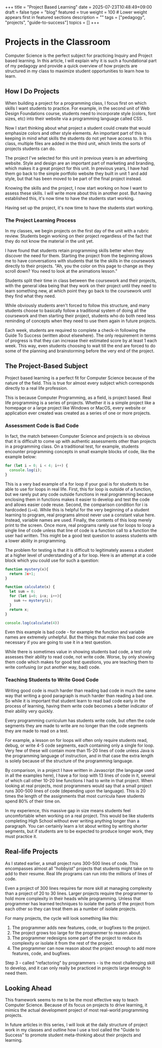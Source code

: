 +++
title = "Project Based Learning"
date = 2025-07-23T10:48:49+09:00
draft = false
type = "blog"
featured = true
weight = 100  # Lower weight appears first in featured sections
description = ""
tags = ["pedagogy", "projects", "guide-to-success"]
topics = []
+++

# Projects in the Classroom

Computer Science is the perfect subject for practicing Inquiry and Project
based learning. In this article, I will explain why it is such a foundational
part of my pedagogy and provide a quick overview of how projects are structured
in my class to maximize student opportunities to learn how to learn.

## How I Do Projects

When building a project for a programming class, I focus first on which skills
I want students to practice. For example, in the second unit of Web Design
Foundations course, students need to incorporate style (colors, font sizes,
etc) into their website via a programming language called CSS.

Now I start thinking about what project a student could create that would
emphasize colors and other style elements. An important part of this is keeping
in mind what skills the students do not yet have access to. In this class,
multiple files are added in the third unit, which limits the sorts of projects
students can do.

The project I've selected for this unit in previous years is an advertising
website. Style and design are an important part of marketing and branding,
which makes it a great project for this unit. In previous years, I have had
them go back to the simple portfolio website they built in unit 1 and add
style, but that has been moved to be part of the final project instead.

Knowing the skills and the project, I now start working on how I want to assess
these skills. I will write more about this in another post. But having
established this, it's now time to have the students start working.

Having set up the project, it's now time to have the students start working.

### The Project Learning Process

In my classes, we begin projects on the first day of the unit with a rubric
review. Students begin working on their project regardless of the fact that
they do not know the material in the unit yet.

I have found that students retain programming skills better when they discover
the need for them. Starting the project from the beginning allows me to have
conversations with students that tie the skills in the coursework directly to
their projects. "Ah, you the color on this page to change as they scroll down?
You need to look at the animations lesson."

Students split their time in class between the coursework and their projects,
with the general idea being that they work on their project until they need to
learn something new, at which point they go back to the coursework until they
find what they need.

While obviously students aren't forced to follow this structure, and many
students choose to basically follow a traditional system of doing all the
coursework and then starting their project, students who do both need less
reminding of concepts when they need to use them again in future projects.

Each week, students are required to complete a check-in following the Guide To
Success (written about elsewhere). The only requirement in terms of progress is
that they can increase their estimated score by at least 1 each week. This way,
even students choosing to wait till the end are forced to do some of the
planning and brainstorming before the very end of the project.

## The Project-Based Subject

Project based learning is a perfect fit for Computer Science because of the
nature of the field. This is true for almost every subject which corresponds
directly to a real life profession.

This is because Computer Programming, as a field, is project based. Real life
programming is a series of projects. Whether it is a simple project like a
homepage or a large project like Windows or MacOS, every website or application
ever created was created as a series of one or more projects.

### Assessment Code is Bad Code

In fact, the match between Computer Science and projects is so obvious that it
is difficult to come up with authentic assessments other than projects in a
programming class. On a traditional test, for example, students encounter
programming concepts in small example blocks of code, like the example below:

```javascript
for (let i = 0; i < 4; i++) {
  console.log(i);
}
```

This is a very bad example of a for loop if your goal is for students to be
able to use for loops in real life. First, this for loop is outside of a
function, but we rarely put any code outside functions in real programming
because enclosing them in functions makes it easier to develop and test the
code and allows easier code reuse. Second, the comparison condition for i is
hardcoded (`i<4`). While this is helpful for the very beginning of a student
learning to program, real programs almost never use a constant value here.
Instead, variable names are used. Finally, the contents of this loop merely
print to the screen. Once more, real programs rarely use for loops to loop a
single line of code unless that line of code is a function call to a function
the user had written. This might be a good test question to assess students
with a lower ability in programming.

The problem for testing is that it is difficult to legitimately assess a
student at a higher level of understanding of a for loop. Here is an attempt at
a code block which you could use for such a question:

```javascript
function mystery(x){
  return 3x+1;
}

function calculate(x) {
  let sum = 0;
  for (let i=0; i<x; i++){
    sum += mystery(i);
  }
  return x;
}

console.log(calculate(4))
```

Even this example is bad code - for example the function and variable names are
extremely unhelpful. But the things that make this bad code are necessary if
you are going to use it in a test question.

While there is sometimes value in showing students bad code, a test only
assesses their ability to read code, not write code. Worse, by only showing
them code which makes for good test questions, you are teaching them to write
confusing (or put another way, bad) code.

### Teaching Students to Write Good Code

Writing good code is much harder than reading bad code in much the same way
that writing a good paragraph is much harder than reading a bad one. So while
it is important that student learn to read bad code early in the process of
learning, having them write code becomes a better indicator of their ability
very quickly.

Every programming curriculum has students write code, but often the code
segments they are made to write are no longer than the code segments they are
made to read on a test.

For example, a lesson on for loops will often only require students read,
debug, or write 4-5 code segments, each containing only a single for loop. Very
few of these will contain more than 15-20 lines of code unless Java is the
programming language of instruction, and in that case the extra length is
solely because of the structure of the programming language.

By comparison, in a project I have written in Javascript (the language used in
all the examples here), I have a for loop with 13 lines of code in it, several
of which call other 10-20 line functions I had to write in that project. When
looking at real projects, most programmers would say that a small project runs
300-500 lines of code (depending upon the language). This is 20 times the
length of the assignments that most curricula have students spend 80% of their
time on.

In my experience, this massive gap in size means students feel uncomfortable
when working on a real project. This would be like students completing High
School without ever writing anything longer than a paragraph. You can certainly
learn a lot about writing by writing shorter segments, but if students are to
be expected to produce longer work, they must practice it.

## Real-life Projects

As I stated earlier, a small project runs 300-500 lines of code. This
encompasses almost all "hobbyist" projects that students might take on to add
to their resume. Real life programs can run into the millions of lines of code.

Even a project of 300 lines requires far more skill at managing complexity than
a project of 20 to 30 lines. Larger projects require the programmer to hold
more complexity in their heads while programming. Unless that programmer has
learned techniques to isolate the parts of the project from each other so they
can treat them as a number of isolate projects.

For many projects, the cycle will look something like this:

1. The programmer adds new features, code, or bugfixes to the project.
2. The project grows too large for the programmer to reason about.
3. The programmer redesigns some part of the project to reduce its complexity
   or isolate it from the rest of the project.
4. The programmer can now reason about the project enough to add more features,
   code, and bugfixes.

Step 3 - called "refactoring" by programmers - is the most challenging skill to
develop, and it can only really be practiced in projects large enough to need
them.

## Looking Ahead

This framework seems to me to be the most effective way to teach Computer
Science. Because of its focus on projects to drive learning, it mimics the
actual development project of most real-world programming projects.

In future articles in this series, I will look at the daily structure of
project work in my classes and outline how I use a tool called the "Guide to
Success" to promote student meta-thinking about their projects and learning.
